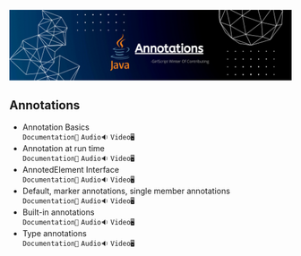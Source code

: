 ![Annonations](../Assets/annotations.png)
## Annotations

- Annotation Basics<br>
  `Documentation📃`
  `Audio🔉`
  `Video🖥️`
- Annotation at run time<br>
  `Documentation📃`
  `Audio🔉`
  `Video🖥️`
- AnnotedElement Interface<br>
  `Documentation📃`
  `Audio🔉`
  `Video🖥️`
- Default, marker annotations, single member annotations<br>
  `Documentation📃`
  `Audio🔉`
  `Video🖥️`
- Built-in annotations<br>
  `Documentation📃`
  `Audio🔉`
  `Video🖥️`
- Type annotations<br>
  `Documentation📃`
  `Audio🔉`
  `Video🖥️`